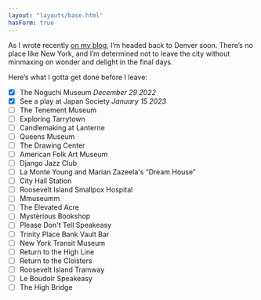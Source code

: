 ```yaml
---
layout: "layouts/base.html"
hasForm: true
---
```


As I wrote recently [on my blog](https://henry.codes/writing/leaving-new-york), I’m headed back to Denver soon. There’s no place like New York, and I’m determined not to leave the city without minmaxing on wonder and delight in the final days.

Here’s what I gotta get done before I leave:

- [x] The Noguchi Museum _December 29 2022_
- [x] See a play at Japan Society _January 15 2023_
- [ ] The Tenement Museum
- [ ] Exploring Tarrytown
- [ ] Candlemaking at Lanterne
- [ ] Queens Museum
- [ ] The Drawing Center
- [ ] American Folk Art Museum
- [ ] Django Jazz Club
- [ ] La Monte Young and Marian Zazeela's “Dream House”
- [ ] City Hall Station
- [ ] Roosevelt Island Smallpox Hospital
- [ ] Mmuseumm
- [ ] The Elevated Acre
- [ ] Mysterious Bookshop
- [ ] Please Don't Tell Speakeasy
- [ ] Trinity Place Bank Vault Bar
- [ ] New York Transit Museum
- [ ] Return to the High Line
- [ ] Return to the Cloisters
- [ ] Roosevelt Island Tramway
- [ ] Le Boudoir Speakeasy
- [ ] The High Bridge
